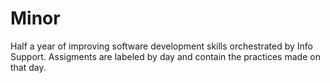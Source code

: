 # Minor
Half a year of improving software development skills orchestrated by Info Support. Assigments are labeled by day and contain the practices made on that day.
